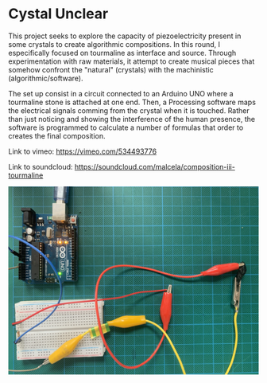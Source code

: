 # Cystal Unclear
This project seeks to explore the capacity of piezoelectricity present in some crystals to create algorithmic compositions. In this round, I especifically focused on tourmaline as interface and source. Through experimentation with raw materials, it attempt to create musical pieces that somehow confront the "natural" (crystals) with the machinistic (algorithmic/software).

The set up consist in a circuit connected to an Arduino UNO where a tourmaline stone is attached at one end. Then, a Processing software maps the electrical signals comming from the crystal when it is touched. Rather than just noticing and showing the interference of the human presence, the software is programmed to calculate a number of formulas that order to creates the final composition.


Link to vimeo: https://vimeo.com/534493776

Link to soundcloud: https://soundcloud.com/malcela/composition-iii-tourmaline




![Descripción](crystal_unclear_comp_III_tourmaline_circuit.jpg "foto")
